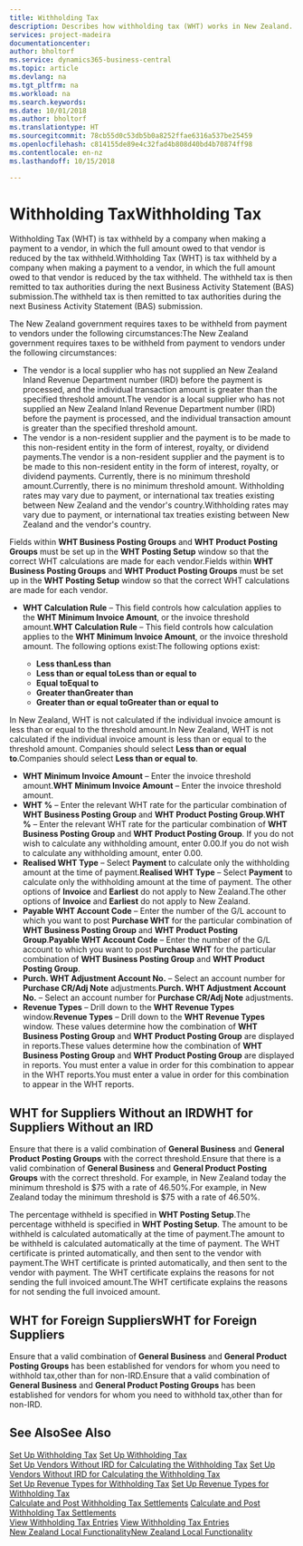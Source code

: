```yaml
---
title: Withholding Tax
description: Describes how withholding tax (WHT) works in New Zealand.
services: project-madeira
documentationcenter: 
author: bholtorf
ms.service: dynamics365-business-central
ms.topic: article
ms.devlang: na
ms.tgt_pltfrm: na
ms.workload: na
ms.search.keywords: 
ms.date: 10/01/2018
ms.author: bholtorf
ms.translationtype: HT
ms.sourcegitcommit: 78cb55d0c53db5b0a8252ffae6316a537be25459
ms.openlocfilehash: c814155de89e4c32fad4b808d40bd4b70874ff98
ms.contentlocale: en-nz
ms.lasthandoff: 10/15/2018

---
```

# <a name="withholding-tax"></a><span data-ttu-id="a69de-103">Withholding Tax</span><span class="sxs-lookup"><span data-stu-id="a69de-103">Withholding Tax</span></span>
<span data-ttu-id="a69de-104">Withholding Tax (WHT) is tax withheld by a company when making a payment to a vendor, in which the full amount owed to that vendor is reduced by the tax withheld.</span><span class="sxs-lookup"><span data-stu-id="a69de-104">Withholding Tax (WHT) is tax withheld by a company when making a payment to a vendor, in which the full amount owed to that vendor is reduced by the tax withheld.</span></span> <span data-ttu-id="a69de-105">The withheld tax is then remitted to tax authorities during the next Business Activity Statement (BAS) submission.</span><span class="sxs-lookup"><span data-stu-id="a69de-105">The withheld tax is then remitted to tax authorities during the next Business Activity Statement (BAS) submission.</span></span>  

<span data-ttu-id="a69de-106">The New Zealand government requires taxes to be withheld from payment to vendors under the following circumstances:</span><span class="sxs-lookup"><span data-stu-id="a69de-106">The New Zealand government requires taxes to be withheld from payment to vendors under the following circumstances:</span></span>  

* <span data-ttu-id="a69de-107">The vendor is a local supplier who has not supplied an New Zealand Inland Revenue Department number (IRD) before the payment is processed, and the individual transaction amount is greater than the specified threshold amount.</span><span class="sxs-lookup"><span data-stu-id="a69de-107">The vendor is a local supplier who has not supplied an New Zealand Inland Revenue Department number (IRD) before the payment is processed, and the individual transaction amount is greater than the specified threshold amount.</span></span>  
* <span data-ttu-id="a69de-108">The vendor is a non-resident supplier and the payment is to be made to this non-resident entity in the form of interest, royalty, or dividend payments.</span><span class="sxs-lookup"><span data-stu-id="a69de-108">The vendor is a non-resident supplier and the payment is to be made to this non-resident entity in the form of interest, royalty, or dividend payments.</span></span> <span data-ttu-id="a69de-109">Currently, there is no minimum threshold amount.</span><span class="sxs-lookup"><span data-stu-id="a69de-109">Currently, there is no minimum threshold amount.</span></span> <span data-ttu-id="a69de-110">Withholding rates may vary due to payment, or international tax treaties existing between New Zealand and the vendor's country.</span><span class="sxs-lookup"><span data-stu-id="a69de-110">Withholding rates may vary due to payment, or international tax treaties existing between New Zealand and the vendor's country.</span></span>  

<span data-ttu-id="a69de-111">Fields within **WHT Business Posting Groups** and **WHT Product Posting Groups** must be set up in the **WHT Posting Setup** window so that the correct WHT calculations are made for each vendor.</span><span class="sxs-lookup"><span data-stu-id="a69de-111">Fields within **WHT Business Posting Groups** and **WHT Product Posting Groups** must be set up in the **WHT Posting Setup** window so that the correct WHT calculations are made for each vendor.</span></span>  

* <span data-ttu-id="a69de-112">**WHT Calculation Rule** – This field controls how calculation applies to the **WHT Minimum Invoice Amount**, or the invoice threshold amount.</span><span class="sxs-lookup"><span data-stu-id="a69de-112">**WHT Calculation Rule** – This field controls how calculation applies to the **WHT Minimum Invoice Amount**, or the invoice threshold amount.</span></span> <span data-ttu-id="a69de-113">The following options exist:</span><span class="sxs-lookup"><span data-stu-id="a69de-113">The following options exist:</span></span>  

    - <span data-ttu-id="a69de-114">**Less than**</span><span class="sxs-lookup"><span data-stu-id="a69de-114">**Less than**</span></span>  
    - <span data-ttu-id="a69de-115">**Less than or equal to**</span><span class="sxs-lookup"><span data-stu-id="a69de-115">**Less than or equal to**</span></span>  
    - <span data-ttu-id="a69de-116">**Equal to**</span><span class="sxs-lookup"><span data-stu-id="a69de-116">**Equal to**</span></span>  
    - <span data-ttu-id="a69de-117">**Greater than**</span><span class="sxs-lookup"><span data-stu-id="a69de-117">**Greater than**</span></span>  
    - <span data-ttu-id="a69de-118">**Greater than or equal to**</span><span class="sxs-lookup"><span data-stu-id="a69de-118">**Greater than or equal to**</span></span>  

<span data-ttu-id="a69de-119">In New Zealand, WHT is not calculated if the individual invoice amount is less than or equal to the threshold amount.</span><span class="sxs-lookup"><span data-stu-id="a69de-119">In New Zealand, WHT is not calculated if the individual invoice amount is less than or equal to the threshold amount.</span></span> <span data-ttu-id="a69de-120">Companies should select **Less than or equal to**.</span><span class="sxs-lookup"><span data-stu-id="a69de-120">Companies should select **Less than or equal to**.</span></span>  

* <span data-ttu-id="a69de-121">**WHT Minimum Invoice Amount** – Enter the invoice threshold amount.</span><span class="sxs-lookup"><span data-stu-id="a69de-121">**WHT Minimum Invoice Amount** – Enter the invoice threshold amount.</span></span>  
* <span data-ttu-id="a69de-122">**WHT %** – Enter the relevant WHT rate for the particular combination of **WHT Business Posting Group** and **WHT Product Posting Group**.</span><span class="sxs-lookup"><span data-stu-id="a69de-122">**WHT %** – Enter the relevant WHT rate for the particular combination of **WHT Business Posting Group** and **WHT Product Posting Group**.</span></span> <span data-ttu-id="a69de-123">If you do not wish to calculate any withholding amount, enter 0.00.</span><span class="sxs-lookup"><span data-stu-id="a69de-123">If you do not wish to calculate any withholding amount, enter 0.00.</span></span>  
* <span data-ttu-id="a69de-124">**Realised WHT Type** – Select **Payment** to calculate only the withholding amount at the time of payment.</span><span class="sxs-lookup"><span data-stu-id="a69de-124">**Realised WHT Type** – Select **Payment** to calculate only the withholding amount at the time of payment.</span></span> <span data-ttu-id="a69de-125">The other options of **Invoice** and **Earliest** do not apply to New Zealand.</span><span class="sxs-lookup"><span data-stu-id="a69de-125">The other options of **Invoice** and **Earliest** do not apply to New Zealand.</span></span>  
* <span data-ttu-id="a69de-126">**Payable WHT Account Code** – Enter the number of the G/L account to which you want to post **Purchase WHT** for the particular combination of **WHT Business Posting Group** and **WHT Product Posting Group**.</span><span class="sxs-lookup"><span data-stu-id="a69de-126">**Payable WHT Account Code** – Enter the number of the G/L account to which you want to post **Purchase WHT** for the particular combination of **WHT Business Posting Group** and **WHT Product Posting Group**.</span></span>  
* <span data-ttu-id="a69de-127">**Purch. WHT Adjustment Account No.** – Select an account number for **Purchase CR/Adj Note** adjustments.</span><span class="sxs-lookup"><span data-stu-id="a69de-127">**Purch. WHT Adjustment Account No.** – Select an account number for **Purchase CR/Adj Note** adjustments.</span></span>  
* <span data-ttu-id="a69de-128">**Revenue Types** – Drill down to the **WHT Revenue Types** window.</span><span class="sxs-lookup"><span data-stu-id="a69de-128">**Revenue Types** – Drill down to the **WHT Revenue Types** window.</span></span> <span data-ttu-id="a69de-129">These values determine how the combination of **WHT Business Posting Group** and **WHT Product Posting Group** are displayed in reports.</span><span class="sxs-lookup"><span data-stu-id="a69de-129">These values determine how the combination of **WHT Business Posting Group** and **WHT Product Posting Group** are displayed in reports.</span></span> <span data-ttu-id="a69de-130">You must enter a value in order for this combination to appear in the WHT reports.</span><span class="sxs-lookup"><span data-stu-id="a69de-130">You must enter a value in order for this combination to appear in the WHT reports.</span></span>  

## <a name="wht-for-suppliers-without-an-ird"></a><span data-ttu-id="a69de-131">WHT for Suppliers Without an IRD</span><span class="sxs-lookup"><span data-stu-id="a69de-131">WHT for Suppliers Without an IRD</span></span>  
<span data-ttu-id="a69de-132">Ensure that there is a valid combination of **General Business** and **General Product Posting Groups** with the correct threshold.</span><span class="sxs-lookup"><span data-stu-id="a69de-132">Ensure that there is a valid combination of **General Business** and **General Product Posting Groups** with the correct threshold.</span></span> <span data-ttu-id="a69de-133">For example, in New Zealand today the minimum threshold is $75 with a rate of 46.50%.</span><span class="sxs-lookup"><span data-stu-id="a69de-133">For example, in New Zealand today the minimum threshold is $75 with a rate of 46.50%.</span></span>  

<span data-ttu-id="a69de-134">The percentage withheld is specified in **WHT Posting Setup**.</span><span class="sxs-lookup"><span data-stu-id="a69de-134">The percentage withheld is specified in **WHT Posting Setup**.</span></span> <span data-ttu-id="a69de-135">The amount to be withheld is calculated automatically at the time of payment.</span><span class="sxs-lookup"><span data-stu-id="a69de-135">The amount to be withheld is calculated automatically at the time of payment.</span></span> <span data-ttu-id="a69de-136">The WHT certificate is printed automatically, and then sent to the vendor with payment.</span><span class="sxs-lookup"><span data-stu-id="a69de-136">The WHT certificate is printed automatically, and then sent to the vendor with payment.</span></span> <span data-ttu-id="a69de-137">The WHT certificate explains the reasons for not sending the full invoiced amount.</span><span class="sxs-lookup"><span data-stu-id="a69de-137">The WHT certificate explains the reasons for not sending the full invoiced amount.</span></span>  

## <a name="wht-for-foreign-suppliers"></a><span data-ttu-id="a69de-138">WHT for Foreign Suppliers</span><span class="sxs-lookup"><span data-stu-id="a69de-138">WHT for Foreign Suppliers</span></span>  
<span data-ttu-id="a69de-139">Ensure that a valid combination of **General Business** and **General Product Posting Groups** has been established for vendors for whom you need to withhold tax,other than for non-IRD.</span><span class="sxs-lookup"><span data-stu-id="a69de-139">Ensure that a valid combination of **General Business** and **General Product Posting Groups** has been established for vendors for whom you need to withhold tax,other than for non-IRD.</span></span>  

## <a name="see-also"></a><span data-ttu-id="a69de-140">See Also</span><span class="sxs-lookup"><span data-stu-id="a69de-140">See Also</span></span>  
<span data-ttu-id="a69de-141">[Set Up Withholding Tax](how-to-set-up-withholding-tax.md) </span><span class="sxs-lookup"><span data-stu-id="a69de-141">[Set Up Withholding Tax](how-to-set-up-withholding-tax.md) </span></span>  
<span data-ttu-id="a69de-142">[Set Up Vendors Without IRD for Calculating the Withholding Tax](how-to-set-up-vendors-without-abn-for-calculating-the-withholding-tax.md) </span><span class="sxs-lookup"><span data-stu-id="a69de-142">[Set Up Vendors Without IRD for Calculating the Withholding Tax](how-to-set-up-vendors-without-abn-for-calculating-the-withholding-tax.md) </span></span>  
<span data-ttu-id="a69de-143">[Set Up Revenue Types for Withholding Tax](how-to-set-up-revenue-types-for-withholding-tax.md) </span><span class="sxs-lookup"><span data-stu-id="a69de-143">[Set Up Revenue Types for Withholding Tax](how-to-set-up-revenue-types-for-withholding-tax.md) </span></span>  
<span data-ttu-id="a69de-144">[Calculate and Post Withholding Tax Settlements](how-to-calculate-and-post-withholding-tax-settlements.md) </span><span class="sxs-lookup"><span data-stu-id="a69de-144">[Calculate and Post Withholding Tax Settlements](how-to-calculate-and-post-withholding-tax-settlements.md) </span></span>  
<span data-ttu-id="a69de-145">[View Withholding Tax Entries](how-to-view-withholding-tax-entries.md) </span><span class="sxs-lookup"><span data-stu-id="a69de-145">[View Withholding Tax Entries](how-to-view-withholding-tax-entries.md) </span></span>  
[<span data-ttu-id="a69de-146">New Zealand Local Functionality</span><span class="sxs-lookup"><span data-stu-id="a69de-146">New Zealand Local Functionality</span></span>](new-zealand-local-functionality.md)

